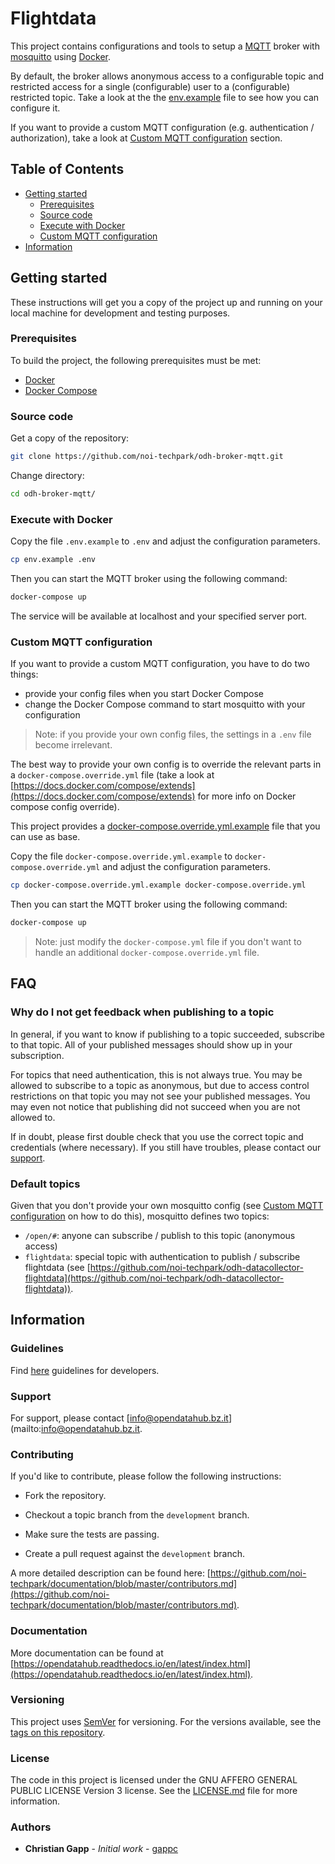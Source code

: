 # Flightdata

This project contains configurations and tools to setup a [MQTT](https://mqtt.org/) broker with [mosquitto](https://mosquitto.org/) using [Docker](https://www.docker.com/).

By default, the broker allows anonymous access to a configurable topic and restricted access for a single (configurable) user to a (configurable) restricted topic. Take a look at the  the [env.example](./env.example) file to see how you can configure it.

If you want to provide a custom MQTT configuration (e.g. authentication / authorization), take a look at [Custom MQTT configuration](#custom-mqtt-configuration) section.

## Table of Contents

- [Getting started](#getting-started)
  - [Prerequisites](#prerequisites)
  - [Source code](#source-code)
  - [Execute with Docker](#execute-with-docker)
  - [Custom MQTT configuration](#custom-mqtt-configuration)
- [Information](#configuration)

## Getting started

These instructions will get you a copy of the project up and running on your local machine for development and testing purposes.

### Prerequisites

To build the project, the following prerequisites must be met:

- [Docker](https://www.docker.com/)
- [Docker Compose](https://docs.docker.com/compose/)

### Source code

Get a copy of the repository:

```bash
git clone https://github.com/noi-techpark/odh-broker-mqtt.git
```

Change directory:

```bash
cd odh-broker-mqtt/
```

### Execute with Docker

Copy the file `.env.example` to `.env` and adjust the configuration parameters.

```bash
cp env.example .env
```

Then you can start the MQTT broker using the following command:

```bash
docker-compose up
```

The service will be available at localhost and your specified server port.

### Custom MQTT configuration

If you want to provide a custom MQTT configuration, you have to do two things:

- provide your config files when you start Docker Compose
- change the Docker Compose command to start mosquitto with your configuration

> Note: if you provide your own config files, the settings in a `.env` file become irrelevant.

The best way to provide your own config is to override the relevant parts in a `docker-compose.override.yml` file (take a look at [https://docs.docker.com/compose/extends](https://docs.docker.com/compose/extends) for more info on Docker compose config override).

This project provides a [docker-compose.override.yml.example](./docker-compose.override.yml.example) file that you can use as base.

Copy the file `docker-compose.override.yml.example` to `docker-compose.override.yml` and adjust the configuration parameters.

```bash
cp docker-compose.override.yml.example docker-compose.override.yml
```

Then you can start the MQTT broker using the following command:

```bash
docker-compose up
```

> Note: just modify the `docker-compose.yml` file if you don't want to handle an additional `docker-compose.override.yml` file.

## FAQ

### Why do I not get feedback when publishing to a topic

In general, if you want to know if publishing to a topic succeeded, subscribe to that topic. All of your published messages should show up in your subscription.

For topics that need authentication, this is not always true. You may be allowed to subscribe to a topic as anonymous, but due to access control restrictions on that topic you may not see your published messages. You may even not notice that publishing did not succeed when you are not allowed to.

If in doubt, please first double check that you use the correct topic and credentials (where necessary). If you still have troubles, please contact our [support](#support).

### Default topics

Given that you don't provide your own mosquitto config (see [Custom MQTT configuration](#custom-mqtt-configuration) on how to do this), mosquitto defines two topics:

- `/open/#`: anyone can subscribe / publish to this topic (anonymous access)
- `flightdata`: special topic with authentication to publish / subscribe flightdata (see [https://github.com/noi-techpark/odh-datacollector-flightdata](https://github.com/noi-techpark/odh-datacollector-flightdata)).

## Information

### Guidelines

Find [here](https://opendatahub.readthedocs.io/en/latest/guidelines.html) guidelines for developers.

### Support

For support, please contact [info@opendatahub.bz.it](mailto:info@opendatahub.bz.it.

### Contributing

If you'd like to contribute, please follow the following instructions:

- Fork the repository.

- Checkout a topic branch from the `development` branch.

- Make sure the tests are passing.

- Create a pull request against the `development` branch.

A more detailed description can be found here: [https://github.com/noi-techpark/documentation/blob/master/contributors.md](https://github.com/noi-techpark/documentation/blob/master/contributors.md).

### Documentation

More documentation can be found at [https://opendatahub.readthedocs.io/en/latest/index.html](https://opendatahub.readthedocs.io/en/latest/index.html).

### Versioning

This project uses [SemVer](https://semver.org/) for versioning. For the versions available, see the [tags on this repository](https://github.com/noi-techpark/odh-broker-mqtt/tags).

### License

The code in this project is licensed under the GNU AFFERO GENERAL PUBLIC LICENSE Version 3 license. See the [LICENSE.md](LICENSE.md) file for more information.

### Authors

- **Christian Gapp** - *Initial work* - [gappc](https://github.com/gappc)
